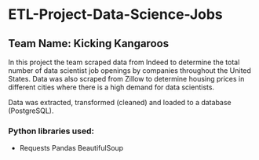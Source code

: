# ETL-Project-Data-Science-Jobs

## Team Name: Kicking Kangaroos

In this project the team scraped data from Indeed to determine the total number of data scientist job openings by companies throughout the United States. Data was also scraped from Zillow to determine housing prices in different cities where there is a high demand for data scientists.

Data was extracted, transformed (cleaned) and loaded to a database (PostgreSQL).

### Python libraries used:
* Requests
Pandas
BeautifulSoup
